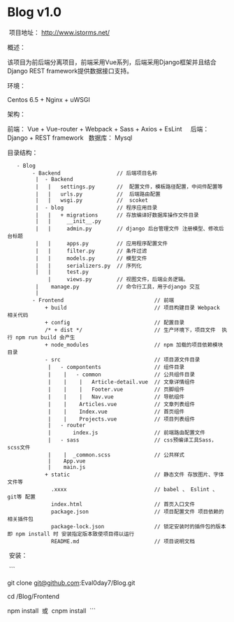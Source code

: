 # Blog v1.0

  项目地址： http://www.istorms.net/
 
  概述： 
      
   该项目为前后端分离项目，前端采用Vue系列，后端采用Django框架并且结合Django REST framework提供数据接口支持。
  
  
  环境：
      
   Centos 6.5 + Nginx + uWSGI
  
  架构：
      
      
   前端： Vue + Vue-router + Webpack + Sass + Axios + EsLint
    
   后端： Django + REST framework
   
   数据库： Mysql
   
  目录结构：
  
  ```
     - Blog
         - Backend                  // 后端项目名称
          |  - Backend  
          |   |   settings.py       //  配置文件，模板路径配置，中间件配置等
          |   |   urls.py           //  后端路由配置 
          |   |   wsgi.py           //  scoket
          |  - blog                 // 程序应用目录
          |   |   + migrations      // 存放编译好数据库操作文件目录
          |   |     __init__.py   
          |   |     admin.py        // django 后台管理文件 注册模型、修改后台标题
          |   |     apps.py         // 应用程序配置文件
          |   |     filter.py       // 条件过滤
          |   |     models.py       // 模型文件
          |   |     serializers.py  // 序列化  
          |   |     test.py
              |     views.py        // 视图文件，后端业务逻辑。
          |    manage.py            // 命令行工具，用于django 交互
          |
         - Frontend                             // 前端
             + build                            // 项目构建目录 Webpack 相关代码
             + config                           // 配置目录
             /* + dist */                       // 生产环境下，项目文件  执行 npm run build 会产生
             + node_modules                     // npm 加载的项目依赖模块目录
             - src                              // 项目源文件目录
              |   - compontents                 // 组件目录
              |    |   - common                 // 公共组件目录
              |    |    |   Article-detail.vue  // 文章详情组件
              |    |    |   Footer.vue          // 页脚组件
              |    |    |   Nav.vue             // 导航组件
              |    |    Articles.vue            // 文章列表组件
              |    |    Index.vue               // 首页组件
              |    |    Projects.vue            // 项目列表组件
              |   - router
              |       index.js                  // 前端路由配置文件
              |   - sass                        // css预编译工具Sass，scss文件
              |    |  _common.scss              // 公共样式
              |    App.vue
              |    main.js
             + static                           // 静态文件 存放图片、字体文件等
               .xxxx                            // babel 、 Eslint 、 git等 配置
               index.html                       // 首页入口文件
               package.json                     // 项目配置文件 项目依赖的相关插件包
               package-lock.json                // 锁定安装时的插件包的版本 即 npm install 时 安装指定版本致使项目得以运行
               README.md                        // 项目说明文档
```


  安装：
   
  ```
  
  git clone git@github.com:Eval0day7/Blog.git
  
  cd /Blog/Frontend
  
  npm install
  或
  cnpm install
  ```
